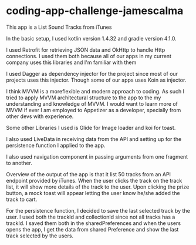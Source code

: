 # coding-app-challenge-jamescalma
This app is a List Sound Tracks from iTunes

In the basic setup, I used kotlin version 1.4.32 and gradle version 4.1.0.

I used Retrofit for retrieving JSON data and OkHttp to handle Http connections. I used them both because all of our apps
in my current company uses this libraries and I'm familiar with them

I used Dagger as dependency injector for the project since most of our projects uses this injector. Though some of our apps
uses Koin as injector.

I think MVVM is a moreflexible and modern approach to coding. As such I tried to apply MVVM architectural structure to the app
to the my understanding and knowledge of MVVM. I would want to learn more of MVVM if ever I am employed to Appetizer as a developer,
specially from other devs with experience.

Some other Libraries I used is Glide for Image loader and koi for toast.

I also used LiveData in receiving data from the API and setting up for the persistence function I applied to the app.

I also used navigation component in passing arguments from one fragment to another.

Overview of the output of the app is that it list 50 tracks from an API endpoint provided by iTunes. When the user clicks the track
on the track list, it will show more details of the track to the user. Upon clicking the prize button, a mock toast will appear
letting the user know he/she added the track to cart.

For the persistence function, I decided to save the last selected track by the user. I used both the trackId and collectionId since not
all tracks has a trackId. I saved them both in the sharedPreferences and when the users opens the app, I get the data from shared
Preference and show the last track selected by the users.

